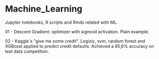 # Machine_Learning
Jupyter notebooks, R scripts and Rmds related with ML.

01 - Descent Gradient: optimizer with sigmoid activation. Plain example.

02 - Kaggle´s "give me some credit". Logisic, svm, random forest and XGBosst applied to predict credit defaults. Achieved a 85,6% accuracy on test data competition.

